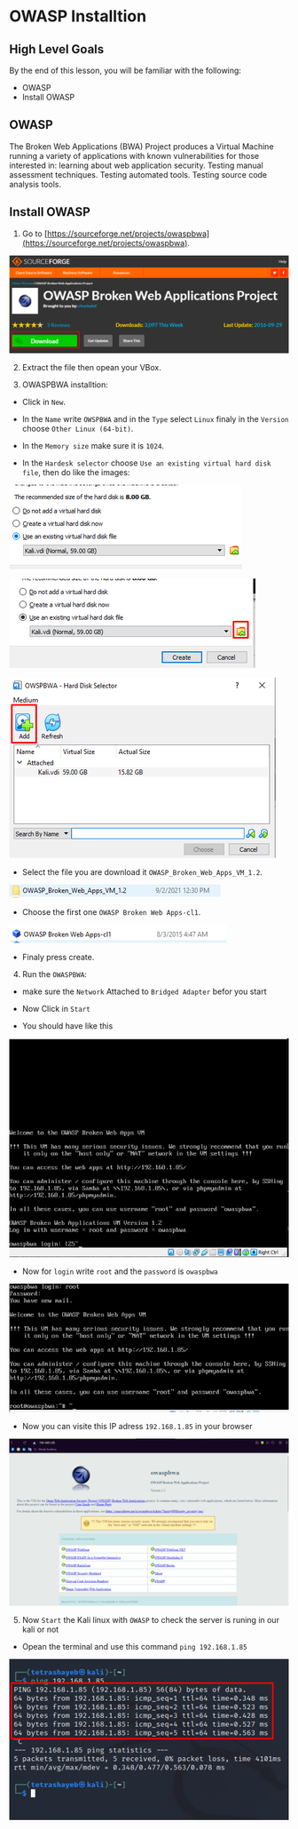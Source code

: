 # OWASP Installtion

## High Level Goals

By the end of this lesson, you will be familiar with the following:
- OWASP
- Install OWASP

## OWASP

The Broken Web Applications (BWA) Project produces a Virtual Machine running a variety of applications with known vulnerabilities for those interested in: learning about web application security. Testing manual assessment techniques. Testing automated tools. Testing source code analysis tools.

## Install OWASP

1. Go to [https://sourceforge.net/projects/owaspbwa](https://sourceforge.net/projects/owaspbwa).

![OWASP-1](./img/Screenshot_1.png)

2. Extract the file then opean your VBox.

3. OWASPBWA installtion:

- Click in `New`.

- In the `Name` write `OWSPBWA` and in the `Type` select `Linux` finaly in the `Version` choose `Other Linux (64-bit)`.

- In the `Memory size` make sure it is `1024`.

- In the `Hardesk selector` choose `Use an existing virtual hard disk file`, then do like the images:

![OWASP-2](./img/Screenshot_2.png)

![OWASP-3](./img/Screenshot_3.png)

![OWASP-4](./img/Screenshot_4.png)

- Select the file you are download it `OWASP_Broken_Web_Apps_VM_1.2`.

![OWASP-5](./img/Screenshot_5.png)

- Choose the first one `OWASP Broken Web Apps-cl1`.

![OWASP-6](./img/Screenshot_6.png)

- Finaly press create.

4. Run the `OWASPBWA`:

- make sure the `Network` Attached to `Bridged Adapter` befor you start

- Now Click in `Start`

- You should have like this

![OWASP-7](./img/Screenshot_7.png)

- Now for `login` write `root` and the `password` is `owaspbwa`

![OWASP-8](./img/Screenshot_8.png)

- Now you can visite this IP adress `192.168.1.85` in your browser

![OWASP-9](./img/Screenshot_9.png)

5. Now `Start` the Kali linux with `OWASP` to check the server is runing in our kali or not

- Opean the terminal and use this command `ping 192.168.1.85`

![OWASP-10](./img/Screenshot_10.png)
